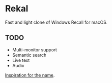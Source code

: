 # Rekal

Fast and light clone of Windows Recall for macOS.

## TODO

* Multi-monitor support
* Semantic search
* Live text
* Audio

[Inspiration for the name](https://en.wikipedia.org/wiki/We_Can_Remember_It_for_You_Wholesale).